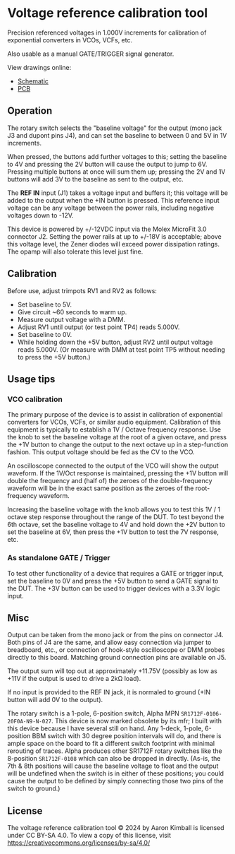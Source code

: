 
Voltage reference calibration tool
==================================

Precision referenced voltages in 1.000V increments for calibration
of exponential converters in VCOs, VCFs, etc. 

Also usable as a manual GATE/TRIGGER signal generator.

View drawings online:
* [Schematic](https://github.com/kimballa/voltage-ref-cal/blob/main/schematic-rev1.pdf)
* [PCB](https://kicanvas.org/?github=https%3A%2F%2Fgithub.com%2Fkimballa%2Fvoltage-ref-cal%2Fblob%2Fmain%2Fvoltage%2520ref%2520calibration%2520tool.kicad_pcb)

Operation
---------

The rotary switch selects the "baseline voltage" for the output (mono jack J3 and dupont
pins J4), and can set the baseline to between 0 and 5V in 1V increments. 

When pressed, the buttons add further voltages to this; setting the baseline to 4V and
pressing the 2V button will cause the output to jump to 6V. Pressing multiple buttons
at once will sum them up; pressing the 2V and 1V buttons will add 3V to the baseline
as sent to the output, etc. 

The **REF IN** input (J1) takes a voltage input and buffers it; this voltage will be
added to the output when the +IN button is pressed. This reference input voltage can be
any voltage between the power rails, including negative voltages down to -12V.

This device is powered by +/-12VDC input via the Molex MicroFit 3.0 connector J2.  Setting
the power rails at up to +/-18V is acceptable; above this voltage level, the Zener diodes
will exceed power dissipation ratings.  The opamp will also tolerate this level just fine.

Calibration
-----------

Before use, adjust trimpots RV1 and RV2 as follows:

* Set baseline to 5V.
* Give circuit ~60 seconds to warm up.
* Measure output voltage with a DMM.
* Adjust RV1 until output (or test point TP4) reads 5.000V.
* Set baseline to 0V.
* While holding down the +5V button, adjust RV2 until output voltage reads 5.000V.
  (Or measure with DMM at test point TP5 without needing to press the +5V button.) 

Usage tips
----------

### VCO calibration

The primary purpose of the device is to assist in calibration of exponential converters
for VCOs, VCFs, or similar audio equipment. Calibration of this equipment is typically to
establish a 1V / Octave frequency response. Use the knob to set the baseline voltage
at the root of a given octave, and press the +1V button to change the output to the next
octave up in a step-function fashion. This output voltage should be fed as the CV to
the VCO.

An oscilloscope connected to the output of the VCO will show the output waveform. If the
1V/Oct response is maintained, pressing the +1V button will double the frequency and (half
of) the zeroes of the double-frequency waveform will be in the exact same position as the
zeroes of the root-frequency waveform.

Increasing the baseline voltage with the knob allows you to test this 1V / 1 octave step
response throughout the range of the DUT. To test beyond the 6th octave, set the baseline
voltage to 4V and hold down the +2V button to set the baseline at 6V, then press the +1V
button to test the 7V response, etc.


### As standalone GATE / Trigger

To test other functionality of a device that requires a GATE or trigger input, set
the baseline to 0V and press the +5V button to send a GATE signal to the DUT. The +3V
button can be used to trigger devices with a 3.3V logic input. 


Misc
----

Output can be taken from the mono jack or from the pins on connector J4. Both pins of
J4 are the same, and allow easy connection via jumper to breadboard, etc., or connection
of hook-style oscilloscope or DMM probes directly to this board. Matching ground
connection pins are available on J5. 

The output sum will top out at approximately +11.75V (possibly as low as +11V if the
output is used to drive a 2kΩ load). 

If no input is provided to the REF IN jack, it is normaled to ground (+IN button will add
0V to the output).

The rotary switch is a 1-pole, 6-position switch, Alpha MPN `SR1712F-0106-20F0A-N9-N-027`.
This device is now marked obsolete by its mfr; I built with this device because I have
several still on hand. Any 1-deck, 1-pole, 6-position BBM switch with 30 degree position
intervals will do, and there is ample space on the board to fit a different switch
footprint with minimal rerouting of traces. Alpha produces other SR1712F rotary switches
like the 8-position `SR1712F-0108` which can also be dropped in directly. (As-is, the 7th
& 8th positions will cause the baseline voltage to float and the output will be undefined
when the switch is in either of these positions; you could cause the output to be defined
by simply connecting those two pins of the switch to ground.)

License
-------
The voltage reference calibration tool © 2024 by Aaron Kimball is licensed under CC BY-SA
4.0. To view a copy of this license, visit https://creativecommons.org/licenses/by-sa/4.0/

